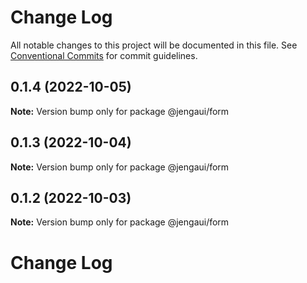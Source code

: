 # Change Log

All notable changes to this project will be documented in this file.
See [Conventional Commits](https://conventionalcommits.org) for commit guidelines.

## 0.1.4 (2022-10-05)

**Note:** Version bump only for package @jengaui/form

## 0.1.3 (2022-10-04)

**Note:** Version bump only for package @jengaui/form

## 0.1.2 (2022-10-03)

**Note:** Version bump only for package @jengaui/form

# Change Log
